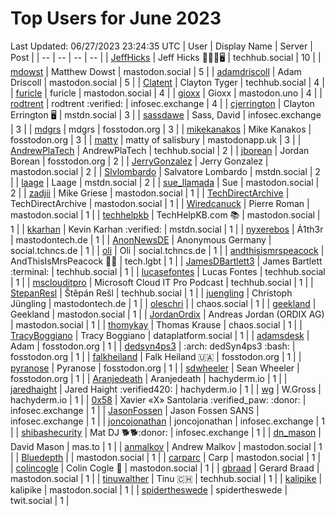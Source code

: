 # Top Users for June 2023
Last Updated: 06/27/2023 23:24:35 UTC
| User | Display Name | Server | Post |
| -- | -- | -- | -- |
| [JeffHicks](https://techhub.social/@JeffHicks) | Jeff Hicks 🐶🎼🍷🖥️ | techhub.social | 10 |
| [mdowst](https://mastodon.social/@mdowst) | Matthew Dowst | mastodon.social | 5 |
| [adamdriscoll](https://mastodon.social/@adamdriscoll) | Adam Driscoll | mastodon.social | 5 |
| [Clatent](https://techhub.social/@Clatent) | Clayton Tyger | techhub.social | 4 |
| [furicle](https://mastodon.social/@furicle) | furicle | mastodon.social | 4 |
| [gioxx](https://mastodon.uno/@gioxx) | Gioxx | mastodon.uno | 4 |
| [rodtrent](https://infosec.exchange/@rodtrent) | rodtrent :verified: | infosec.exchange | 4 |
| [cjerrington](https://mstdn.social/@cjerrington) | Clayton Errington 🖥️ | mstdn.social | 3 |
| [sassdawe](https://infosec.exchange/@sassdawe) | Sass, David | infosec.exchange | 3 |
| [mdgrs](https://fosstodon.org/@mdgrs) | mdgrs | fosstodon.org | 3 |
| [mikekanakos](https://fosstodon.org/@mikekanakos) | Mike Kanakos | fosstodon.org | 3 |
| [matty](https://mastodonapp.uk/@matty) | matty of salisbury | mastodonapp.uk | 3 |
| [AndrewPlaTech](https://techhub.social/@AndrewPlaTech) | AndrewPlaTech | techhub.social | 2 |
| [jborean](https://fosstodon.org/@jborean) | Jordan Borean | fosstodon.org | 2 |
| [JerryGonzalez](https://mastodon.social/@JerryGonzalez) | Jerry Gonzalez | mastodon.social | 2 |
| [Slvlombardo](https://mstdn.social/@Slvlombardo) | Salvatore Lombardo | mstdn.social | 2 |
| [laage](https://mstdn.social/@laage) | Laage | mstdn.social | 2 |
| [sue_llamada](https://mastodon.social/@sue_llamada) | Sue | mastodon.social | 2 |
| [zadjii](https://mastodon.social/@zadjii) | Mike Griese | mastodon.social | 1 |
| [TechDirectArchive](https://mastodon.social/@TechDirectArchive) | TechDirectArchive | mastodon.social | 1 |
| [Wiredcanuck](https://mastodon.social/@Wiredcanuck) | Pierre Roman | mastodon.social | 1 |
| [techhelpkb](https://mastodon.social/@techhelpkb) | TechHelpKB.com 📚 | mastodon.social | 1 |
| [kkarhan](https://mstdn.social/@kkarhan) | Kevin Karhan :verified: | mstdn.social | 1 |
| [nyxerebos](https://mastodontech.de/@nyxerebos) | Ȧ1th3r | mastodontech.de | 1 |
| [AnonNewsDE](https://social.tchncs.de/@AnonNewsDE) | Anonymous Germany | social.tchncs.de | 1 |
| [oli](https://social.tchncs.de/@oli) | Oli | social.tchncs.de | 1 |
| [andthisismrspeacock](https://tech.lgbt/@andthisismrspeacock) | AndThisIsMrsPeacock 🏳️‍🌈 | tech.lgbt | 1 |
| [JamesDBartlett3](https://techhub.social/@JamesDBartlett3) | James Bartlett :terminal: | techhub.social | 1 |
| [lucasefontes](https://techhub.social/@lucasefontes) | Lucas Fontes | techhub.social | 1 |
| [msclouditpro](https://techhub.social/@msclouditpro) | Microsoft Cloud IT Pro Podcast | techhub.social | 1 |
| [StepanResl](https://techhub.social/@StepanResl) | Štěpán Rešl | techhub.social | 1 |
| [juengling](https://mastodontech.de/@juengling) | Christoph Jüngling | mastodontech.de | 1 |
| [oleschri](https://chaos.social/@oleschri) |  | chaos.social | 1 |
| [geekland](https://mastodon.social/@geekland) | Geekland | mastodon.social | 1 |
| [JordanOrdix](https://mastodon.social/@JordanOrdix) | Andreas Jordan (ORDIX AG) | mastodon.social | 1 |
| [thomykay](https://chaos.social/@thomykay) | Thomas Krause | chaos.social | 1 |
| [TracyBoggiano](https://dataplatform.social/@TracyBoggiano) | Tracy Boggiano | dataplatform.social | 1 |
| [adamsdesk](https://fosstodon.org/@adamsdesk) | Adam | fosstodon.org | 1 |
| [dedsyn4ps3](https://fosstodon.org/@dedsyn4ps3) | :arch: dedSyn4ps3 :bash: | fosstodon.org | 1 |
| [falkheiland](https://fosstodon.org/@falkheiland) | Falk Heiland 🇺🇦 | fosstodon.org | 1 |
| [pyranose](https://fosstodon.org/@pyranose) | Pyranose | fosstodon.org | 1 |
| [sdwheeler](https://fosstodon.org/@sdwheeler) | Sean Wheeler | fosstodon.org | 1 |
| [Aranjedeath](https://hachyderm.io/@Aranjedeath) | Aranjedeath | hachyderm.io | 1 |
| [jaredhaight](https://hachyderm.io/@jaredhaight) | Jared Haight  :verified420: | hachyderm.io | 1 |
| [wg](https://hachyderm.io/@wg) | W.Gross | hachyderm.io | 1 |
| [0x58](https://infosec.exchange/@0x58) | Xavier «X» Santolaria :verified_paw: :donor: | infosec.exchange | 1 |
| [JasonFossen](https://infosec.exchange/@JasonFossen) | Jason Fossen SANS | infosec.exchange | 1 |
| [joncojonathan](https://infosec.exchange/@joncojonathan) | joncojonathan | infosec.exchange | 1 |
| [shibashecurity](https://infosec.exchange/@shibashecurity) | Mat DJ 🐕🐕:donor: | infosec.exchange | 1 |
| [dn_mason](https://mas.to/@dn_mason) | David Mason | mas.to | 1 |
| [anmalkov](https://mastodon.social/@anmalkov) | Andrew Malkov | mastodon.social | 1 |
| [Bluedepth](https://mastodon.social/@Bluedepth) |  | mastodon.social | 1 |
| [carparc](https://mastodon.social/@carparc) | Carp | mastodon.social | 1 |
| [colincogle](https://mastodon.social/@colincogle) | Colin Cogle 🔵 | mastodon.social | 1 |
| [gbraad](https://mastodon.social/@gbraad) | Gerard Braad | mastodon.social | 1 |
| [tinuwalther](https://techhub.social/@tinuwalther) | Tinu 🇨🇭 | techhub.social | 1 |
| [kalipike](https://mastodon.social/@kalipike) | kalipike | mastodon.social | 1 |
| [spidertheswede](https://twit.social/@spidertheswede) | spidertheswede | twit.social | 1 |
